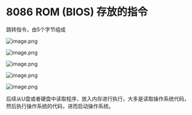 # 8086 ROM (BIOS) 存放的指令



跳转指令，由5个字节组成



![image.png](https://cdn.nlark.com/yuque/0/2021/png/288075/1616512284329-33d9af54-30dc-4c2e-bb3b-604cb3b6d062.png)



![image.png](https://cdn.nlark.com/yuque/0/2021/png/288075/1616512342852-79f32e06-1400-4fd0-9663-c506f98dd2f6.png)



![image.png](https://cdn.nlark.com/yuque/0/2021/png/288075/1616512418950-62d1c6a1-954e-4a2e-8794-57b4528b7c1c.png)





![image.png](https://cdn.nlark.com/yuque/0/2021/png/288075/1616512499472-18fd4664-7769-4fe6-9f3b-417c46d30fc3.png)



![image.png](https://cdn.nlark.com/yuque/0/2021/png/288075/1616512759997-8d28346e-ec37-420e-952c-c8b1f680c927.png)





后续从U盘或者硬盘中读取程序，放入内存进行执行，大多是读取操作系统代码，然后执行操作系统的代码，进而启动操作系统。